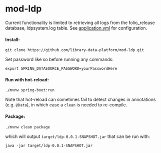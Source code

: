 # mod-ldp

Current functionality is limited to retrieving all logs from the folio_release database, ldpsystem.log table. See [application.yml](src/main/resources/application.yml) for configuration. 

#### Install:
```
git clone https://github.com/library-data-platform/mod-ldp.git
```

Set password like so before running any commands:

```
export SPRING_DATASOURCE_PASSWORD=yourPasswordHere
```

#### Run with hot-reload:
```
./mvnw spring-boot:run
```

Note that hot-reload can sometimes fail to detect changes in annotations (e.g. `@Data`), in which case a `clean` is needed to re-compile.

#### Package:
```
./mvnw clean package
```

which will output `target/ldp-0.0.1-SNAPSHOT.jar` that can be run with:

```
java -jar target/ldp-0.0.1-SNAPSHOT.jar
```
